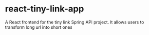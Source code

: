 # react-tiny-link-app
A React frontend for the tiny link Spring API project. It allows users to transform long url into short ones
